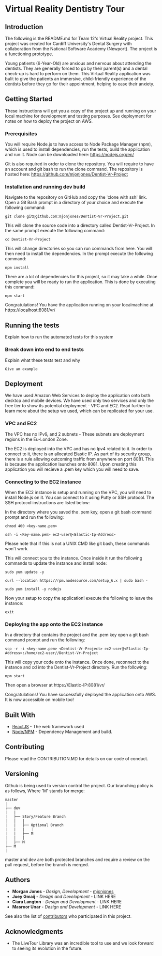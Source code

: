 # Virtual Reality Dentistry Tour  

## Introduction

The following is the README.md for Team 12's Virtual Reality project. This project was created for Cardiff University's Dental Surgery with collaboration from the National Software Academy (Newport). The project is a functioning prototype.

Young patients (6-Year-Old) are anxious and nervous about attending the dentists. They are generally forced to go by their parent(s) and a dental check-up is hard to perform on them. This Virtual Reality application was bulit to give the patients an immersive, child-friendly experience of the dentists before they go for their appointment, helping to ease their anxiety.


## Getting Started

These instructions will get you a copy of the project up and running on your local machine for development and testing purposes. See deployment for notes on how to deploy the project on AWS.

### Prerequisites

You will require Node.js to have access to Node Package Manager (npm), which is used to install dependencies, run the tests, build the application and run it. Node can be downloaded here: https://nodejs.org/en/ 

Git is also required in order to clone the repository. You will require to have an account and git bash to run the clone command. The repository is hosted here: https://github.com/mjonjones/Dentist-Vr-Project


### Installation and running dev build

Navigate to the repository on GitHub and copy the 'clone with ssh' link. Open a Git Bash prompt in a directory of your choice and execute the following command:

```
git clone git@github.com:mjonjones/Dentist-Vr-Project.git
```

This will clone the source code into a directory called Dentist-Vr-Project. In the same prompt execute the following command:

```
cd Dentist-Vr-Project
```

This will change directories so you can run commands from here. You will then need to install the dependencies. In the prompt execute the following command:

```
npm install
```

There are a lot of dependencies for this project, so it may take a while. Once complete you will be ready to run the application. This is done by executing this command:

```
npm start
```

Congratulations! You have the application running on your localmachine at https://localhost:8081/vr/


## Running the tests

Explain how to run the automated tests for this system

### Break down into end to end tests

Explain what these tests test and why

```
Give an example
```

## Deployment

We have used Amazon Web Services to deploy the application onto both desktop and mobile devices. We have used only two services and only the free tier to show its potential deployment - VPC and EC2. Read further to learn more about the setup we used, which can be replicated for your use. 

### VPC and EC2

The VPC has no IPv6, and 2 subnets - These subnets are deployment regions in the Eu-London Zone.

The EC2 is deployed into the VPC and has no Ipv4 related to it. In order to connect to it, there is an allocated Elastic IP. As part of its security group, there is a rule allowing outcoming traffic from anywhere on port 8081. This is because the application launches onto 8081. Upon creating this application you will recieve a .pem key which you will need to save.

### Connecting to the EC2 instance

When the EC2 instance is setup and running on the VPC, you will need to install Node.js on it. You can connect to it using Putty or SSH protocol. The SSH protocol instructions are listed below:

In the directory where you saved the .pem key, open a git bash command prompt and run the following:

```
chmod 400 <key-name.pem>

ssh -i <Key-name.pem> ec2-user@<Elastic-Ip-Address>
```
Please note that if this is not a UNIX CMD like git bash, these commands won't work.

This will connect you to the instance. Once inside it run the following commands to update the instance and install node:

```
sudo yum update -y

curl --location https://rpm.nodesource.com/setup_6.x | sudo bash -

sudo yum install -y nodejs

```

Now your setup to copy the application! execute the following to leave the instance:

```
exit
```

### Deploying the app onto the EC2 instance

In a directory that contains the project and the .pem key open a git bash command prompt and run the following:

```
scp -r -i <key-name.pem> <Dentist-Vr-Project> ec2-user@<Elastic-Ip-Address>:/home/ec2-user//Dentist-Vr-Project
```
This will copy your code onto the instance. Once done, reconnect to the instance and cd into the Dentist-Vr-Project directory. Run the following:

```
npm start
```

Then open a browser at https://Elastic-IP:8081/vr/

Congratulations! You have successfully deployed the application onto AWS. It is now accessible on mobile too!


## Built With

* [ReactJS](https://reactjs.org/) - The web framework used
* [Node/NPM](https://nodejs.org/en/) - Dependency Management and build.


## Contributing

Please read the CONTRIBUTION.MD for details on our code of conduct.

## Versioning

Github is being used to version control the project. Our branching policy is as follows, Where 'M' stands for merge:

```
master
|
├── dev
|   |
|   ├── Story/Feature Branch
|   |   |
|   |   ├── Optional Branch
|   |   |   |
|   |   ├── M
|   |   |
|   ├── M
├── M
|
```
master and dev are both protected branches and require a review on the pull request, before the branch is merged.

## Authors

* **Morgan Jones** - *Design, Development* - [mjonjones](https://github.com/mjonjones)
* **Joey Gmaij** - *Design and Development* - LINK HERE
* **Ciara Langton** - *Design and Development* - LINK HERE
* **Masroor Unar** - *Design and Development* - LINK HERE

See also the list of [contributors](https://github.com/your/project/contributors) who participated in this project.

## Acknowledgments

* The LiveTour Library was an incredible tool to use and we look forward to seeing its evolution in the future.
